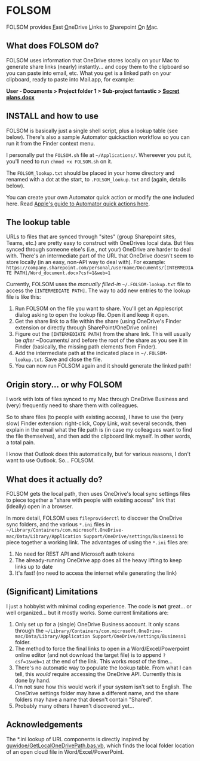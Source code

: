 # FOLSOM
FOLSOM provides <ins>F</ins>ast <ins>O</ins>neDrive <ins>L</ins>inks to <ins>S</ins>harepoint <ins>O</ins>n <ins>M</ins>ac.

## What does FOLSOM do?
FOLSOM uses information that OneDrive stores locally on your Mac to generate share links (nearly) instantly... and copy them to the clipboard so you can paste into email, etc. What you get is a linked path on your clipboard, ready to paste into Mail.app, for example: 

**User - Documents > Project folder 1 > Sub-project fantastic > [Secret plans.docx](https://www.youtube.com/watch?v=fcMl1oOVrMk)**

## INSTALL and how to use
FOLSOM is basically just a single shell script, plus a lookup table (see below). There's also a sample Automator quickaction workflow so you can run it from the Finder context menu.

I personally put the `FOLSOM.sh` file at `~/Applications/`. Whereever you put it, you'll need to run `chmod +x FOLSOM.sh` on it.

The `FOLSOM_lookup.txt` should be placed in your home directory and renamed with a dot at the start, to `.FOLSOM_lookup.txt` and (again, details below).

You can create your own Automator quick action or modify the one included here. Read [Apple's guide to Automator quick actions here](https://support.apple.com/en-gb/guide/automator/aut73234890a/mac).

## The lookup table
URLs to files that are synced through "sites" (group Sharepoint sites, Teams, etc.) are pretty easy to construct with OneDrives local data. But files synced through someone else's (i.e., not your) OneDrive are harder to deal with. There's an intermediate part of the URL that OneDrive doesn't seem to store locally (in an easy, non-API way to deal with). For example:
`https://company.sharepoint.com/personal/username/Documents/[INTERMEDIATE PATH]/Word_document.docx?csf=1&web=1`

Currently, FOLSOM uses the *manually filled-in* `~/.FOLSOM-lookup.txt` file to access the `[INTERMEDIATE PATH]`. The way to add new entries to the lookup file is like this:
1. Run FOLSOM on the file you want to share. You'll get an Applescript dialog asking to open the lookup file. Open it and keep it open.
2. Get the share link to a file within the share (using OneDrive's Finder extension or directly through SharePoint/OneDrive online)
3. Figure out the `[INTERMEDIATE PATH]` from the share link. This will usually be *after* ~Documents/ and before the root of the share as you see it in Finder (basically, the missing path elements from Finder).
4. Add the intermediate path at the indicated place in `~/.FOLSOM-lookup.txt`. Save and close the file.
5. You can now run FOLSOM again and it should generate the linked path!

## Origin story... or why FOLSOM
I work with lots of files synced to my Mac through OneDrive Business and (very) frequently need to share them with colleagues.

So to share files (to people with existing access), I have to use the (very slow) Finder extension: right-click, Copy Link, wait several seconds, then explain in the email what the file path is (in case my colleagues want to find the file themselves), and then add the clipboard link myself. In other words, a total pain.

I know that Outlook does this automatically, but for various reasons, I don't want to use Outlook. So... FOLSOM.

## What does it actually do?
FOLSOM gets the local path, then uses OneDrive's local sync settings files to piece together a "share with people with existing access" link that (ideally) open in a browser.

In more detail, FOLSOM uses `fileproviderctl` to discover the OneDrive sync folders, and the various `*.ini` files in `~/Library/Containers/com.microsoft.OneDrive-mac/Data/Library/Application Support/OneDrive/settings/Business1` to piece together a working link. The advantages of using the `*.ini` files are:

1. No need for REST API and Microsoft auth tokens
2. The already-running OneDrive app does all the heavy lifting to keep links up to date
3. It's fast! (no need to access the internet while generating the link)

## (Significant) Limitations
I just a hobbyist with minimal coding experience. The code is **not** great... or well organized... but it mostly works. Some current limitations are:
1. Only set up for a (single) OneDrive Business account. It only scans through the `~/Library/Containers/com.microsoft.OneDrive-mac/Data/Library/Application Support/OneDrive/settings/Business1` folder.
2. The method to force the final links to open in a Word/Excel/Powerpoint online editor (and not download the target file) is to append `?csf=1&web=1` at the end of the link. This works *most* of the time...
3. There's no automatic way to populate the lookup table. From what I can tell, this *would* require accessing the OneDrive API. Currently this is done by hand.
4. I'm not sure how this would work if your system isn't set to English. The OneDrive settings folder may have a different name, and the share folders may have a name that doesn't contain "Shared".
5. Probably many others I haven't discovered yet...

## Acknowledgements
The *.ini lookup of URL components is directly inspired by [guwidoe/GetLocalOneDrivePath.bas.vb](https://gist.github.com/guwidoe/038398b6be1b16c458365716a921814d), which finds the local folder location of an open cloud file in Word/Excel/PowerPoint.

